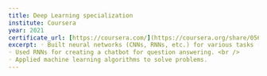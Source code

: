 ```yaml
---
title: Deep Learning specialization
institute: Coursera
year: 2021
certificate_url: [https://coursera.com/](https://coursera.org/share/0568ca05579dac0ae6690ffb73e6218a)
excerpt: ◦ Built neural networks (CNNs, RNNs, etc.) for various tasks (recognition and generation).<br /> 
◦ Used RNNs for creating a chatbot for question answering. <br />
◦ Applied machine learning algorithms to solve problems.
---
```

